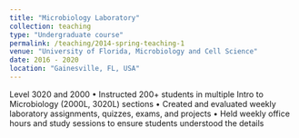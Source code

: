 ```yaml
---
title: "Microbiology Laboratory"
collection: teaching
type: "Undergraduate course"
permalink: /teaching/2014-spring-teaching-1
venue: "University of Florida, Microbiology and Cell Science"
date: 2016 - 2020
location: "Gainesville, FL, USA"
---
```

Level 3020 and 2000
• Instructed 200+ students in multiple Intro to Microbiology (2000L, 3020L) sections
• Created and evaluated weekly laboratory assignments, quizzes, exams, and projects
• Held weekly office hours and study sessions to ensure students understood the details
